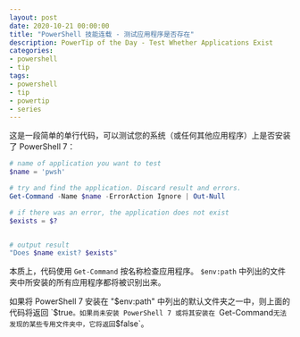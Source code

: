 ```yaml
---
layout: post
date: 2020-10-21 00:00:00
title: "PowerShell 技能连载 - 测试应用程序是否存在"
description: PowerTip of the Day - Test Whether Applications Exist
categories:
- powershell
- tip
tags:
- powershell
- tip
- powertip
- series
---
```

这是一段简单的单行代码，可以测试您的系统（或任何其他应用程序）上是否安装了 PowerShell 7：

```powershell
# name of application you want to test
$name = 'pwsh'

# try and find the application. Discard result and errors.
Get-Command -Name $name -ErrorAction Ignore | Out-Null

# if there was an error, the application does not exist
$exists = $?


# output result
"Does $name exist? $exists"
```

本质上，代码使用 `Get-Command` 按名称检查应用程序。 `$env:path` 中列出的文件夹中所安装的所有应用程序都将被识别出来。

如果将 PowerShell 7 安装在 "$env:path" 中列出的默认文件夹之一中，则上面的代码将返回 `$true`。如果尚未安装 PowerShell 7 或将其安装在 `Get-Command` 无法发现的某些专用文件夹中，它将返回 `$false`。

<!--本文国际来源：[Test Whether Applications Exist](https://community.idera.com/database-tools/powershell/powertips/b/tips/posts/test-whether-applications-exist)-->

